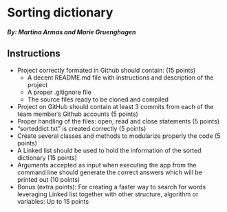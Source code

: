 # Sorting dictionary
##### By: Martina Armas and Marie Gruenghagen
## Instructions
* Project correctly formated in Github should contain: (15 points)
  * A decent README.md file with instructions and description of the project
  * A proper .gitignore file
  * The source files ready to be cloned and compiled
* Project on GitHub should contain at least 3 commits from each of the team member’s Github accounts (5 points)
* Proper handling of the files: open, read and close statements (5 points)
* “sorteddict.txt” is created correctly (5 points)
* Create several classes and methods to modularize properly the code (5 points)
* A Linked list should be used to hold the information of the sorted dictionary (15 points)
* Arguments accepted as input when executing the app from the command line should generate the correct answers which will be printed out (10 points)
* Bonus (extra points): For creating a faster way to search for words leveraging Linked list together with other structure, algorithm or variables: Up to 15 points
